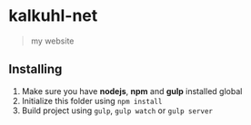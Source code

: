 # kalkuhl-net

> my website


## Installing

1. Make sure you have **nodejs**, **npm** and **gulp** installed global
2. Initialize this folder using `npm install`
3. Build project using `gulp`, `gulp watch` or `gulp server`